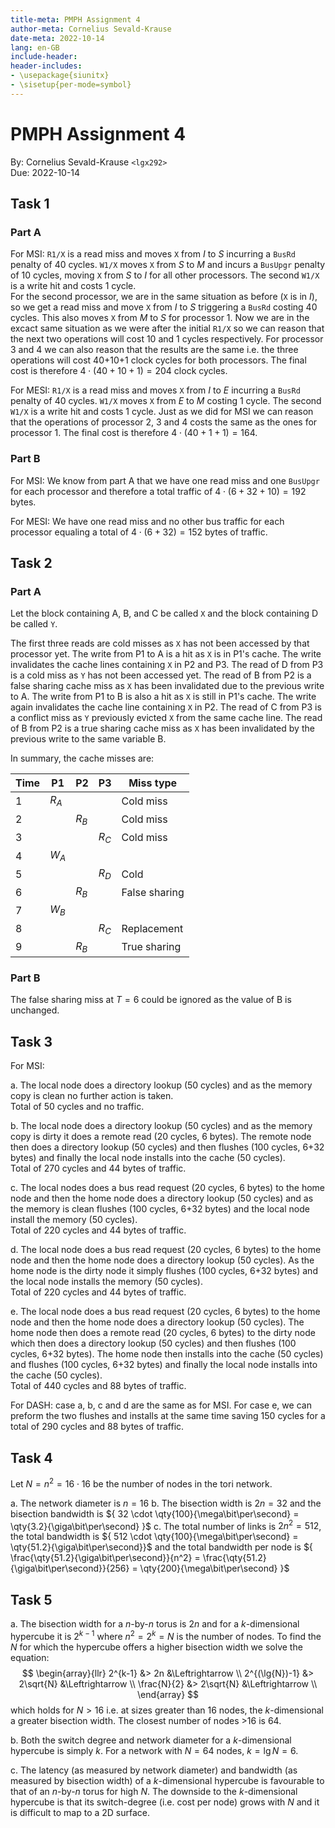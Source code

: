 ```yaml
---
title-meta: PMPH Assignment 4
author-meta: Cornelius Sevald-Krause
date-meta: 2022-10-14
lang: en-GB
include-header:
header-includes:
- \usepackage{siunitx}
- \sisetup{per-mode=symbol}
---
```



PMPH Assignment 4
=================

By: Cornelius Sevald-Krause `<lgx292>`  
Due: 2022-10-14

Task 1
------

### Part A

For MSI: `R1/X` is a read miss and moves `X` from $I$ to $S$ incurring a `BusRd`
penalty of 40 cycles. `W1/X` moves `X` from $S$ to $M$ and incurs a `BusUpgr`
penalty of 10 cycles, moving `X` from $S$ to $I$ for all other processors. The
second `W1/X` is a write hit and costs 1 cycle.  
For the second processor, we are in the same situation as before (`X` is in
$I$), so we get a read miss and move `X` from $I$ to $S$ triggering a `BusRd`
costing 40 cycles. This also moves `X` from $M$ to $S$ for processor 1. Now we
are in the excact same situation as we were after the initial `R1/X` so we can
reason that the next two operations will cost 10 and 1 cycles respectively.  For
processor 3 and 4 we can also reason that the results are the same i.e. the
three operations will cost 40+10+1 clock cycles for both processors. The final
cost is therefore $4 \cdot (40+10+1) = 204$ clock cycles.

For MESI: `R1/X` is a read miss and moves `X` from $I$ to $E$ incurring a
`BusRd` penalty of 40 cycles. `W1/X` moves `X` from $E$ to $M$ costing 1 cycle.
The second `W1/X` is a write hit and costs 1 cycle. Just as we did for MSI we
can reason that the operations of processor 2, 3 and 4 costs the same as the
ones for processor 1. The final cost is therefore $4 \cdot (40+1+1) = 164$.

### Part B

For MSI: We know from part A that we have one read miss and one `BusUpgr` for
each processor and therefore a total traffic of $4 \cdot (6+32+10) = 192$ bytes.

For MESI: We have one read miss and no other bus traffic for each processor
equaling a total of $4 \cdot (6+32) = 152$ bytes of traffic.

Task 2
------

### Part A

Let the block containing A, B, and C be called `X` and the block containing D be
called `Y`.

The first three reads are cold misses as `X` has not been accessed by that
processor yet. The write from P1 to A is a hit as `X` is in P1's cache. The
write invalidates the cache lines containing `X` in P2 and P3. The read of D
from P3 is a cold miss as `Y` has not been accessed yet. The read of B from P2
is a false sharing cache miss as `X` has been invalidated due to the previous
write to A. The write from P1 to B is also a hit as `X` is still in P1's cache.
The write again invalidates the cache line containing `X` in P2. The read of C
from P3 is a conflict miss as `Y` previously evicted `X` from the same cache
line. The read of B from P2 is a true sharing cache miss as `X` has been
invalidated by the previous write to the same variable B.

In summary, the cache misses are:

| Time | P1    | P2    | P3    | Miss type     |
|------|-------|-------|-------|---------------|
| 1    | $R_A$ |       |       | Cold miss     |
| 2    |       | $R_B$ |       | Cold miss     |
| 3    |       |       | $R_C$ | Cold miss     |
| 4    | $W_A$ |       |       |               |
| 5    |       |       | $R_D$ | Cold          |
| 6    |       | $R_B$ |       | False sharing |
| 7    | $W_B$ |       |       |               |
| 8    |       |       | $R_C$ | Replacement   |
| 9    |       | $R_B$ |       | True sharing  |

### Part B

The false sharing miss at $T=6$ could be ignored as the value of B is unchanged.

Task 3
------

For MSI:

 a. The local node does a directory lookup (50 cycles) and as the memory copy is
 clean no further action is taken.  
 Total of 50 cycles and no traffic.

 b. The local node does a directory lookup (50 cycles) and as the memory copy is
 dirty it does a remote read (20 cycles, 6 bytes). The remote node then does a
 directory lookup (50 cycles) and then flushes (100 cycles, 6+32 bytes) and
 finally the local node installs into the cache (50 cycles).  
 Total of 270 cycles and 44 bytes of traffic.

 c. The local nodes does a bus read request (20 cycles, 6 bytes) to the home
 node and then the home node does a directory lookup (50 cycles) and as the
 memory is clean flushes (100 cycles, 6+32 bytes) and the local node install the
 memory (50 cycles).  
 Total of 220 cycles and 44 bytes of traffic.

 d. The local node does a bus read request (20 cycles, 6 bytes) to the home node
 and then the home node does a directory lookup (50 cycles). As the home node is
 the dirty node it simply flushes (100 cycles, 6+32 bytes) and the local node
 installs the memory (50 cycles).  
 Total of 220 cycles and 44 bytes of traffic.

 e. The local node does a bus read request (20 cycles, 6 bytes) to the home node
 and then the home node does a directory lookup (50 cycles). The home node then
 does a remote read (20 cycles, 6 bytes) to the dirty node which then does a
 directory lookup (50 cycles) and then flushes (100 cycles, 6+32 bytes). The
 home node then installs into the cache (50 cycles) and flushes (100 cycles,
 6+32 bytes) and finally the local node installs into the cache (50 cycles).  
 Total of 440 cycles and 88 bytes of traffic.

For DASH: case a, b, c and d are the same as for MSI. For case e, we can preform
the two flushes and installs at the same time saving 150 cycles for a total of
290 cycles and 88 bytes of traffic.

Task 4
------

Let $N = n^2 = 16 \cdot 16$ be the number of nodes in the tori network.

 a. The network diameter is ${ n = 16 }$
 b. The bisection width is ${ 2n = 32 }$ and the bisection bandwidth is
    ${ 32 \cdot \qty{100}{\mega\bit\per\second} =
       \qty{3.2}{\giga\bit\per\second} }$
 c. The total number of links is ${ 2n^2 = 512 }$, the total bandwidth is
    ${ 512 \cdot \qty{100}{\mega\bit\per\second} =
       \qty{51.2}{\giga\bit\per\second}}$ and the total bandwidth per node is
    ${ \frac{\qty{51.2}{\giga\bit\per\second}}{n^2} =
       \frac{\qty{51.2}{\giga\bit\per\second}}{256} =
       \qty{200}{\mega\bit\per\second} }$

Task 5
------

a. The bisection width for a $n$-by-$n$ torus is $2n$ and for a $k$-dimensional
hypercube it is $2^{k-1}$ where $n^2 = 2^k = N$ is the number of nodes. To find
the $N$ for which the hypercube offers a higher bisection width we solve the
equation:
$$
\begin{array}{llr}
    2^{k-1}        &> 2n        &\Leftrightarrow \\
    2^{(\lg{N})-1} &> 2\sqrt{N} &\Leftrightarrow \\
    \frac{N}{2}    &> 2\sqrt{N} &\Leftrightarrow \\
\end{array}
$$
which holds for $N > 16$ i.e. at sizes greater than 16 nodes, the
$k$-dimensional a greater bisection width.
The closest number of nodes >16 is 64.

b. Both the switch degree and network diameter for a $k$-dimensional hypercube
is simply $k$. For a network with $N = 64$ nodes, $k = \lg{N} = 6$.

c. The latency (as measured by network diameter) and bandwidth (as measured by
bisection width) of a $k$-dimensional hypercube is favourable to that of an
$n$-by-$n$ torus for high $N$. The downside to the
$k$-dimensional hypercube is that its switch-degree (i.e. cost per node) grows
with $N$ and it is difficult to map to a 2D surface.
